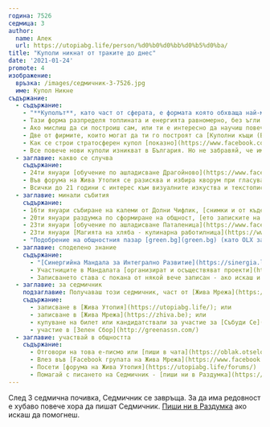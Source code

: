 ```yaml
---
година: 7526
седмица: 3
author: 
  name: Алек
  url: https://utopiabg.life/person/%d0%b0%d0%bb%d0%b5%d0%ba/
title: "Куполи никнат от траките до днес"
date: '2021-01-24'
promote: 4
изображение:
  връзка: /images/седмичник-3-7526.jpg
  име: Купол Никне
съдържание:
  - съдържание:
    - "**Куполът**, като част от сферата, е формата която обхваща най-много пространство (обем) с най-малко материал (лице)"
    - Тази форма разпределя топлината и енергията равномерно, без ъгли в които да се задържат, което заедно с добрата акустика прави куполите интересни като зали за мeроприятия, а и за живот
    - Ако мислиш да си построиш сам, или ти е интересно да научиш повече, ето 10 часов видео архив от [Вадим Иевлев - Семинар строителство куполни къщи](https://utopiabg.life/diy/%d1%81%d0%b5%d0%bc%d0%b8%d0%bd%d0%b0%d1%80-%d0%bf%d0%be-%d1%81%d1%82%d1%80%d0%be%d0%b8%d1%82%d0%b5%d0%bb%d1%81%d1%82%d0%b2%d0%be-%d0%ba%d1%83%d0%bf%d0%be%d0%bb%d0%bd%d0%b8-%d0%ba%d1%8a%d1%89%d0%b8/)
    - Две от фирмите, които могат да ти го построят са [Куполни къщи (Вальо от Събуди Се)](https://куполникъщи.бг/) и [Сферика (Генчо Купола)](https://www.facebook.com/groups/sphericageodome)
    - Как се строи стратосферен купол [показно](https://www.facebook.com/permalink.php?story_fbid=241885544127498&id=115817540067633)
    - Все повече нови куполи изникват в България. Но не забравяй, че има [над 60 хиляди могили](https://bg.wikipedia.org/wiki/%D0%A2%D1%80%D0%B0%D0%BA%D0%B8%D0%B9%D1%81%D0%BA%D0%B8_%D0%B3%D1%80%D0%BE%D0%B1%D0%BD%D0%B8%D1%86%D0%B8_%D0%B8_%D1%81%D0%B2%D0%B5%D1%82%D0%B8%D0%BB%D0%B8%D1%89%D0%B0), много от които са куполи
  - заглавие: какво се случва
    съдържание:
    - 24ти януари [обучение по ашладисване Драгойново](https://www.facebook.com/groups/1571876816229809/permalink/3712114032206066/)
    - Във форума на Жива Утопия се разисква и избира кворум при гласуване. Виж [предисторията](https://utopiabg.life/forums/%D0%A2%D0%B5%D0%BC%D0%B0/%D0%BA%D0%B2%D0%BE%D1%80%D1%83%D0%BC-%D0%BF%D1%80%D0%B8-%D0%B3%D0%BB%D0%B0%D1%81%D1%83%D0%B2%D0%B0%D0%BD%D0%B5/page/3) и дай своя глас в [анкетата](https://utopiabg.life/forums/%D0%A2%D0%B5%D0%BC%D0%B0/%d0%be%d0%bf%d1%80%d0%b5%d0%b4%d0%b5%d0%bb%d1%8f%d0%bd%d0%b5-%d0%bd%d0%b0-%d0%ba%d0%b2%d0%be%d1%80%d1%83%d0%bc-%d0%bf%d1%80%d0%b8-%d0%b3%d0%bb%d0%b0%d1%81%d1%83%d0%b2%d0%b0%d0%bd%d0%b5/)
    - Всички до 21 години с интерес към визуалните изкуства и текстописането могат да изпратят своите произведения /русунки, фотографии, илюстрации, графично дигитални изображения, стихотворения, поезия или проза/ на имейл до 21.02.2021 на тема [В началото бе...МИР](https://www.facebook.com/greenschoolsinergia/photos/a.116477130181765/185416523287825). Проект част от Изкуство и Култура на [Синергийна Мандала за Интегpално Развитие](#споделено-знание)
  - заглавие: минали събития
    съдържание:
    - 16ти януари събиране на калеми от Долни Чифлик, [снимки и от къде да получиш калемите](https://www.facebook.com/groups/1571876816229809/permalink/3700764566674346/)
    - 20ти януари раздумка по сформиране на общност, [ето записките на Велко](https://utopiabg.life/forums/%D0%A2%D0%B5%D0%BC%D0%B0/%d0%b7%d0%b0%d0%bf%d0%b8%d1%81%d0%ba%d0%b8-%d0%be%d1%82-%d0%be%d0%bd%d0%bb%d0%b0%d0%b9%d0%bd-%d0%b4%d0%b8%d1%81%d0%ba%d1%83%d1%81%d0%b8%d1%8f-2001-2021%d0%b3/)
    - 23ти януари [обучение по ашладисване Паталеница](https://www.facebook.com/groups/1571876816229809/permalink/3711305455620257/)
    - 23ти януари [Магията на хляба - кулинарна работилница](https://www.facebook.com/events/1300039423710992/) във Владая, Софийско
    - "Подобрение на общностния пазар [green.bg](green.bg) (като OLX за чиста храна): оценяване на продуктите по цена/качество/обслужване/бих купил отново"
  - заглавие: споделено знание
    съдържание:
      - "[Синергийна Мандала за Интегрално Развитие](https://sinergia.life/%d0%bd%d0%b0%d1%87%d0%b0%d0%bb%d0%be/) е социална платформа за взаимодействие между устойчиво развиващи се общини, общности, организации, фондации, сдружения, екипи, личности с цел съвместна реализация на общи, единни проекти в полза на човечеството, обществото, общинността, семейството, личността. За хармоничен, природосъобразен, интелигентен, пълноценен, осъзнат и мирен живот"
      - Участниците в Мандалата [организират и осъществяват проекти](https://sinergia.life/%d0%bf%d1%80%d0%be%d0%b5%d0%ba%d1%82%d0%b8/) по 5те сфери на обществото
      - Записването става с покана от някой вече записан - ако искаш и ти, пиши във [Facebook групата на Жива Мрежа](https://www.facebook.com/groups/718510265727972) и някой ще те покани
  - заглавие: за седмичник
    подзаглавие: Получаваш този седмичник, част от [Жива Мрежа](https://zhiva.be), заради
    съдържание:
      - записване в [Жива Утопия](https://utopiabg.life/); или
      - записване в [Жива Мрежа](https://zhiva.be); или
      - купуване на билет или кандидатствали за участие за [Събуди Се](https://wakeup-bg.com) някоя от годините; или
      - участие в [Зелен Сбор](http://greenassn.com/)
  - заглавие: участвай в общността
    съдържание:
      - Отговори на това е-писмо или [пиши в чата](https://oblak.otselo.eu/call/7iuqaeci) ако искаш да ни кажеш нещо за Седмичник
      - Влез във [Facebook групата на Жива Мрежа](https://www.facebook.com/groups/718510265727972)
      - Посети [форума на Жива Утопия](https://utopiabg.life/forums/)
      - Помагай с писането на Седмичник - [пиши ни в Раздумка](https://oblak.otselo.eu/call/onj74hpd)
---
```


След 3 седмична почивка, Седмичник се завръща. За да има редовност е хубаво повече хора да пишат Седмичник. [Пиши ни в Раздумка](https://oblak.otselo.eu/call/onj74hpd) ако искаш да помогнеш.
